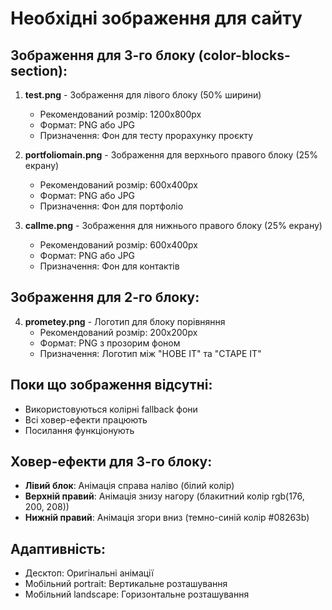 # Необхідні зображення для сайту

## Зображення для 3-го блоку (color-blocks-section):

1. **test.png** - Зображення для лівого блоку (50% ширини)
   - Рекомендований розмір: 1200x800px
   - Формат: PNG або JPG
   - Призначення: Фон для тесту прорахунку проєкту

2. **portfoliomain.png** - Зображення для верхнього правого блоку (25% екрану)
   - Рекомендований розмір: 600x400px
   - Формат: PNG або JPG
   - Призначення: Фон для портфоліо

3. **callme.png** - Зображення для нижнього правого блоку (25% екрану)
   - Рекомендований розмір: 600x400px
   - Формат: PNG або JPG
   - Призначення: Фон для контактів

## Зображення для 2-го блоку:

4. **prometey.png** - Логотип для блоку порівняння
   - Рекомендований розмір: 200x200px
   - Формат: PNG з прозорим фоном
   - Призначення: Логотип між "НОВЕ IT" та "СТАРЕ IT"

## Поки що зображення відсутні:

- Використовуються колірні fallback фони
- Всі ховер-ефекти працюють
- Посилання функціонують

## Ховер-ефекти для 3-го блоку:

- **Лівий блок**: Анімація справа наліво (білий колір)
- **Верхній правий**: Анімація знизу нагору (блакитний колір rgb(176, 200, 208))
- **Нижній правий**: Анімація згори вниз (темно-синій колір #08263b)

## Адаптивність:

- Десктоп: Оригінальні анімації
- Мобільний portrait: Вертикальне розташування
- Мобільний landscape: Горизонтальне розташування 